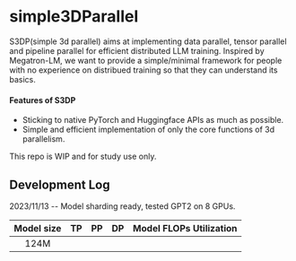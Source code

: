 # simple3DParallel

S3DP(simple 3d parallel) aims at implementing data parallel, tensor parallel and pipeline parallel for efficient distributed LLM training.
Inspired by Megatron-LM, we want to provide a simple/minimal framework for people with no experience on distribued training so that they can understand its basics.

#### Features of S3DP
- Sticking to native PyTorch and Huggingface APIs as much as possible.
- Simple and efficient implementation of only the core functions of 3d parallelism.


This repo is WIP and for study use only.

## Development Log
2023/11/13 -- Model sharding ready, tested GPT2 on 8 GPUs.

| Model size | TP | PP | DP | Model FLOPs Utilization |
|:----------:|:-----------:|:-----------:|:-----------:|:-----------:|
|    124M     |         |        |         |       |
